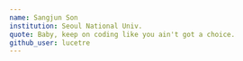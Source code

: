 ```yaml
---
name: Sangjun Son
institution: Seoul National Univ.
quote: Baby, keep on coding like you ain't got a choice.
github_user: lucetre
---
```

